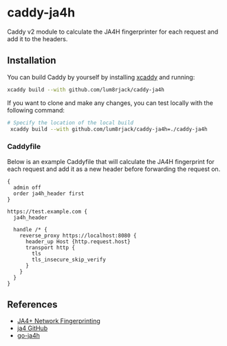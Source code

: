 # caddy-ja4h

Caddy v2 module to calculate the JA4H fingerprinter for each request and add it to the headers.

## Installation

You can build Caddy by yourself by installing [xcaddy](https://github.com/caddyserver/xcaddy) and running:
```bash
xcaddy build --with github.com/lum8rjack/caddy-ja4h
```

If you want to clone and make any changes, you can test locally with the following command:
```bash
# Specify the location of the local build
 xcaddy build --with github.com/lum8rjack/caddy-ja4h=./caddy-ja4h
```

### Caddyfile

Below is an example Caddyfile that will calculate the JA4H fingerprint for each request and add it as a new header before forwarding the request on.
```
{
  admin off
  order ja4h_header first
}

https://test.example.com {
  ja4h_header

  handle /* {
    reverse_proxy https://localhost:8080 {
      header_up Host {http.request.host}
      transport http {
        tls
        tls_insecure_skip_verify
      }
    }
  }
}
```


## References

- [JA4+ Network Fingerprinting](https://blog.foxio.io/ja4+-network-fingerprinting)
- [ja4 GitHub](https://github.com/FoxIO-LLC/ja4)
- [go-ja4h](https://github.com/lum8rjack/go-ja4h)
